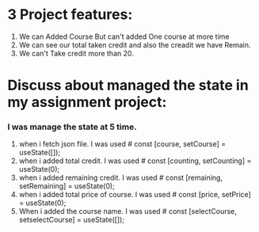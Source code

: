 # 3 Project features:

1. We can Added Course But can't added One course at more time
2. We can see our total taken credit and also the creadit we have Remain.
3. We can't Take credit more than 20.

# Discuss about managed the state in my assignment project:

### I was manage the state at 5 time. 
1. when i fetch json file. I was used # const [course, setCourse] = useState([]);
2. when i added total credit. I was used # const [counting, setCounting] = useState(0);
3. when i added remaining credit. I was used # const [remaining, setRemaining] = useState(0);
4. when i added total price of course. I was used # const [price, setPrice] = useState(0);
5. When i added the course name. I was used # const [selectCourse, setselectCourse] = useState([]);
